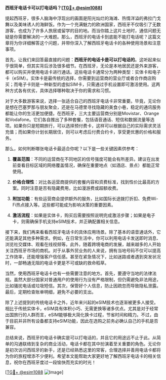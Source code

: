 **西班牙电话卡可以打电话吗？[[TG💪+ @esim1088](https://t.me/s/esim1088)]**

提起西班牙，很多人脑海中浮现出的画面是阳光灿烂的海滩、热情洋溢的弗拉门戈舞以及美味诱人的海鲜饭。作为一个充满魅力的欧洲国家，西班牙不仅吸引了无数游客，也成为了许多人旅居或留学的目的地。而当你踏上这片土地时，通信问题无疑是你需要解决的一大难题。那么，西班牙的电话卡到底能不能打电话呢？这篇文章将为你详细解答这个问题，并带你深入了解西班牙电话卡的各种使用场景和注意事项。

首先，让我们来回答最直接的问题：**西班牙的电话卡是可以打电话的**。这听起来似乎很简单，但其实背后涉及很多细节。在西班牙，无论是本地居民还是外来游客，都可以购买并使用电话卡进行通话。这些电话卡通常分为两种类型：实体卡和电子卡（eSIM）。实体卡是最传统的选择，你需要到运营商的营业厅或者合作商店购买；而电子卡则是一种新型的虚拟SIM卡，只需通过手机设置即可激活使用。这两种方式各有优劣，具体选择哪种取决于你的需求和习惯。

对于大多数游客来说，选择一张适合自己的西班牙电话卡非常重要。毕竟，无论你是想在巴塞罗那与朋友聚会，还是在马德里寻找隐藏的美食小巷，稳定的通讯服务都能让你的生活更加便捷。在西班牙，三大主要运营商分别是Movistar、Orange和Vodafone。它们各自推出了多种套餐，包括语音通话、短信和数据流量等选项。如果你只是短期旅行，可以选择预付费卡，这样可以根据自己的实际需求灵活充值；而如果你计划长期居住，则可以考虑后付费合约卡，享受更优惠的价格和服务。

那么，如何判断哪张电话卡最适合你呢？以下是一些关键因素供参考：

1. **覆盖范围**：不同的运营商在不同地区的信号强度可能会有所差异。建议在出发前查看目标区域的网络覆盖情况，确保在重要地点（如酒店、景点）都能正常使用。
   
2. **价格合理性**：对比各运营商提供的套餐内容和资费标准，找到性价比最高的方案。同时注意是否有隐藏费用，比如漫游费或超额收费。

3. **附加功能**：有些运营商会提供额外的服务，比如国际长途拨打折扣、免费Wi-Fi热点接入等。这些都可能成为影响决策的重要因素。

4. **激活流程**：如果是实体卡，购买后需要按照说明完成激活步骤；如果是电子卡，则需确保手机支持eSIM技术，并正确配置相关信息。

接下来，我们再来看看西班牙电话卡的具体应用场景。除了基本的语音通话外，它还能满足其他多种需求。例如，在日常生活中，你可以利用电话卡发送即时消息、浏览社交媒体、观看在线视频等。此外，随着跨境电商的发展，越来越多的人开始关注西班牙市场的商机。对于从事外贸业务的人来说，拥有当地号码不仅可以提高工作效率，还能增强客户信任感。甚至在紧急情况下，比如迷路或者遇到突发状况时，一部畅通无阻的电话卡更是不可或缺的救命稻草。

当然，使用西班牙电话卡也有一些需要注意的地方。首先，要遵守当地的法律法规。虽然大部分国家对普通用户的使用行为没有严格限制，但仍需避免非法用途，比如骚扰电话或垃圾短信。其次，保管好个人信息，防止因疏忽而导致隐私泄露。最后，定期检查账单明细，避免不必要的支出。

除了上述提到的传统电话卡之外，近年来兴起的eSIM技术也逐渐被更多人接受。相比于传统实体卡，eSIM具有体积小巧、无需更换等诸多优点。尤其是对于经常出国旅行的人群而言，eSIM能够极大简化换卡过程，节省时间和精力。不过，由于目前并非所有设备都支持eSIM功能，因此在选购之前务必确认自己的手机是否兼容。

总结来说，西班牙的电话卡确实是可以打电话的，并且它的用途远不止于此。从简单的沟通联络到复杂的商业活动，电话卡都在其中扮演着至关重要的角色。无论你是初次访问西班牙的新手，还是已经熟悉这里的常客，合理选择并善用电话卡都将为你的旅程增添不少便利。希望本文能帮助大家更好地了解西班牙电话卡的相关信息，祝你在西班牙度过一段愉快而充实的时光！

[[TG💪+ @esim1088](https://t.me/s/esim1088) ![Image](https://i.postimg.cc/4NQfJmqS/Snipaste-2025-05-13-00-14-12.png)]